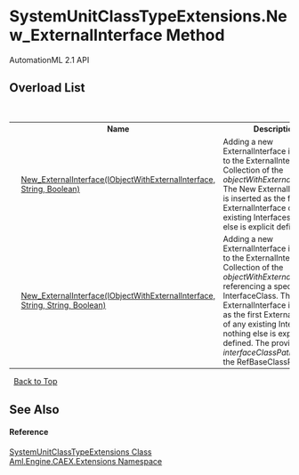 # SystemUnitClassTypeExtensions.New_ExternalInterface Method 
AutomationML 2.1 API 


## Overload List
&nbsp;<table><tr><th></th><th>Name</th><th>Description</th></tr><tr><td>![Public method](media/pubmethod.gif "Public method")![Static member](media/static.gif "Static member")</td><td><a href="M_Aml_Engine_CAEX_Extensions_SystemUnitClassTypeExtensions_New_ExternalInterface">New_ExternalInterface(IObjectWithExternalInterface, String, Boolean)</a></td><td>
Adding a new ExternalInterface instance to the ExternalInterface-Collection of the *objectWithExternalInterface*. The New ExternalInterface is inserted as the first ExternalInterface of any existing Interfaces if nothing else is explicit defined.</td></tr><tr><td>![Public method](media/pubmethod.gif "Public method")![Static member](media/static.gif "Static member")</td><td><a href="M_Aml_Engine_CAEX_Extensions_SystemUnitClassTypeExtensions_New_ExternalInterface_1">New_ExternalInterface(IObjectWithExternalInterface, String, String, Boolean)</a></td><td>
Adding a new ExternalInterface instance to the ExternalInterface-Collection of the *objectWithExternalInterface* referencing a specific InterfaceClass. The New ExternalInterface is inserted as the first ExternalInterface of any existing Interfaces if nothing else is explicit defined. The provided *interfaceClassPath* is set as the RefBaseClassPath value.</td></tr></table>&nbsp;
<a href="#systemunitclasstypeextensions.new_externalinterface-method">Back to Top</a>

## See Also


#### Reference
<a href="T_Aml_Engine_CAEX_Extensions_SystemUnitClassTypeExtensions">SystemUnitClassTypeExtensions Class</a><br /><a href="N_Aml_Engine_CAEX_Extensions">Aml.Engine.CAEX.Extensions Namespace</a><br />